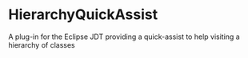 # HierarchyQuickAssist
A plug-in for the Eclipse JDT providing a quick-assist to help visiting a hierarchy of classes
